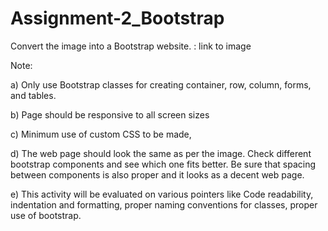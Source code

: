 # Assignment-2_Bootstrap
Convert the image into a Bootstrap website. : link to image

 

Note: 

a) Only use Bootstrap classes for creating container, row, column, forms, and tables.

b) Page should be responsive to all screen sizes

c)  Minimum use of custom CSS to be made,

d) The web page should look the same as per the image. Check different bootstrap components and see which one fits better. Be sure that spacing between components is also proper and it looks as a decent web page.

e) This activity will be evaluated on various pointers like Code readability, indentation and formatting, proper naming conventions for classes, proper use of bootstrap. 

